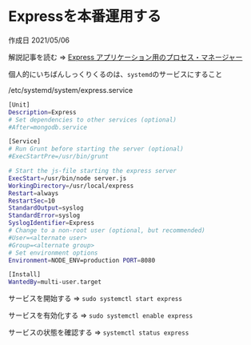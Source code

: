 # Expressを本番運用する

作成日 2021/05/06

解説記事を読む => [Express アプリケーション用のプロセス・マネージャー](https://expressjs.com/ja/advanced/pm.html)

個人的にいちばんしっくりくるのは、`systemd`のサービスにすること

/etc/systemd/system/express.service

```bash
[Unit]
Description=Express
# Set dependencies to other services (optional)
#After=mongodb.service

[Service]
# Run Grunt before starting the server (optional)
#ExecStartPre=/usr/bin/grunt

# Start the js-file starting the express server
ExecStart=/usr/bin/node server.js
WorkingDirectory=/usr/local/express
Restart=always
RestartSec=10
StandardOutput=syslog
StandardError=syslog
SyslogIdentifier=Express
# Change to a non-root user (optional, but recommended)
#User=<alternate user>
#Group=<alternate group>
# Set environment options
Environment=NODE_ENV=production PORT=8080

[Install]
WantedBy=multi-user.target
```

サービスを開始する => `sudo systemctl start express`

サービスを有効化する => `sudo systemctl enable express`

サービスの状態を確認する => `systemctl status express`
